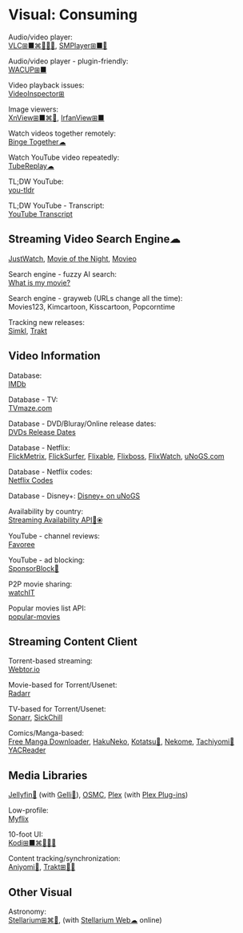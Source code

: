 # Visual: Consuming

Audio/video player:  
[VLC⊞■⌘🐧🍎🤖](https://www.videolan.org/vlc/),
[SMPlayer⊞■🐧](https://www.smplayer.info/)

Audio/video player - plugin-friendly:  
[WACUP⊞■](https://getwacup.com/)

Video playback issues:  
[VideoInspector⊞](https://kcsoftwares.com/?vtb)

Image viewers:  
[XnView⊞■⌘🐧](https://www.xnview.com/),
[IrfanView⊞■](https://www.irfanview.com/)

Watch videos together remotely:  
[Binge Together☁](https://bingetogether.com/)

Watch YouTube video repeatedly:  
[TubeReplay☁](https://www.tubereplay.com/)

TL;DW YouTube:  
[you-tldr](https://www.you-tldr.com/)

TL;DW YouTube - Transcript:  
[YouTube Transcript](https://youtubetranscript.com/)

## Streaming Video Search Engine☁

[JustWatch](https://www.justwatch.com/),
[Movie of the Night](https://www.movieofthenight.com/),
[Movieo](https://movieo.me/)

Search engine - fuzzy AI search:  
[What is my movie?](https://www.whatismymovie.com/)

Search engine - grayweb (URLs change all the time):  
Movies123,
Kimcartoon,
Kisscartoon,
Popcorntime

Tracking new releases:  
[Simkl](https://simkl.com/),
[Trakt](https://trakt.tv/)

## Video Information

Database:  
[IMDb](https://www.imdb.com/)

Database - TV:  
[TVmaze.com](https://www.tvmaze.com/)

Database - DVD/Bluray/Online release dates:  
[DVDs Release Dates](https://www.dvdsreleasedates.com/)

Database - Netflix:  
[FlickMetrix](https://flickmetrix.com/),
[FlickSurfer](http://flicksurfer.com/),
[Flixable](https://flixable.com/),
[Flixboss](https://flixboss.com/),
[FlixWatch](https://flixwatch.co/),
[uNoGS.com](https://unogs.com/)

Database - Netflix codes:  
[Netflix Codes](https://www.netflix-codes.com/)

Database - Disney+:
[Disney+ on uNoGS](https://dplus.uno.gs/)

Availability by country:  
[Streaming Availability API🔌⦿](https://www.movieofthenight.com/about/api)

YouTube - channel reviews:  
[Favoree](https://www.favoree.io/)

YouTube - ad blocking:  
[SponsorBlock🔌](https://sponsor.ajay.app/)

P2P movie sharing:  
[watchIT](https://github.com/ZorrillosDev/watchit-app)

Popular movies list API:  
[popular-movies](https://github.com/sjlu/popular-movies)

## Streaming Content Client

Torrent-based streaming:  
[Webtor.io](https://webtor.io/)

Movie-based for Torrent/Usenet:  
[Radarr](https://radarr.video/)

TV-based for Torrent/Usenet:  
[Sonarr](https://sonarr.tv/),
[SickChill](https://sickchill.github.io/)

Comics/Manga-based:  
[Free Manga Downloader](https://sourceforge.net/projects/fmd/),
[HakuNeko](https://hakuneko.download/),
[Kotatsu🤖](https://kotatsu.app/),
[Nekome](https://github.com/Chesire/Nekome),
[Tachiyomi🤖](https://tachiyomi.org/)
[YACReader](https://www.yacreader.com/)

## Media Libraries

[Jellyfin🐧](https://jellyfin.org/) (with [Gelli🤖](https://github.com/dkanada/gelli)),
[OSMC](https://osmc.tv/),
[Plex](https://www.plex.tv/) (with [Plex Plug-ins](https://github.com/plexinc-plugins))

Low-profile:  
[Myflix](https://github.com/farfalleflickan/Myflix)

10-foot UI:  
[Kodi⊞■⌘🐧🍎🤖](https://kodi.tv/)

Content tracking/synchronization:  
[Aniyomi🤖](https://aniyomi.org/),
[Trakt⊞🍎🤖](https://trakt.tv/)

## Other Visual

Astronomy:  
[Stellarium⊞⌘🐧](https://stellarium.org/), (with [Stellarium Web☁](https://stellarium-web.org/) online)
